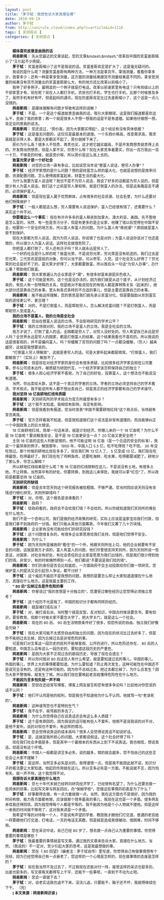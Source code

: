 ```yaml
---
layout: post
title: "茅于轼：我想告诉大家真理在哪"
date: 2010-09-19
author: 茅于轼
from: http://unirule.cloud/index.php?c=article&id=1116
tags: [ 天则观点 ]
categories: [ 天则观点 ]
---
```


<div class="article">
 <div class="body-text">
  <p>
   <span id="1284870180096S" style="display: none">
    <span id="1284870181733S" style="display: none">
    </span>
   </span>
  </p>
  <p style="text-align: left">
   <p style="text-align: left">
   </p>
   <span id="1284870180637E" style="display: none">
   </span>
   <p>
   </p>
   <span id="1284870181346E" style="display: none">
   </span>
  </p>
  <div style="text-indent: 18.05pt; text-align: left">
   <b>
    <span style="font-size: 9pt">
     媒体喜欢故意歪曲我的话
    </span>
   </b>
  </div>
  <div style="text-indent: 18.05pt; text-align: left">
   <b>
   </b>
  </div>
  <div style="text-indent: 18.05pt; text-align: left">
   <b>
    <span style="font-size: 9pt">
     网易新闻：
    </span>
   </b>
   <span style="font-size: 9pt">
    先从您最近的文章谈起，您的文章&amp;mdash;&amp;mdash;"改革后中国的贫富差距缩小了"又引起不少质疑。
   </span>
  </div>
  <div style="text-indent: 18.05pt; text-align: left">
   <b>
   </b>
  </div>
  <div style="text-indent: 18.05pt; text-align: left">
   <b>
    <span style="font-size: 9pt">
     茅于轼：
    </span>
   </b>
   <span style="font-size: 9pt">
    贫富差距缩小了这不是我说的话。贫富差距肯定是扩大了，这是毫无疑问的。
   </span>
  </div>
  <div style="text-indent: 18.05pt; text-align: left">
   <b>
   </b>
  </div>
  <div style="text-indent: 18pt; text-align: left">
   <span style="font-size: 9pt">
    我说的是什么呢？测量贫富差距有两种方法，一种方法是拿货币，拿钱测量，看看你拿多少，我拿多少；还有一种是拿享受测量，这方面的测量结果跟货币测量结果是不同的。拿享受测量的结果没有货币测量出的贫富差距那么大，有的地方还比改革以前缩小了。
   </span>
  </div>
  <div style="text-indent: 18.05pt; text-align: left">
   <b>
   </b>
  </div>
  <div style="text-indent: 18pt; text-align: left">
   <span style="font-size: 9pt">
    我举了好多例子，最明显的一个例子就是打电话。改革以前谁家里有电话？只有局级以上的干部家里才有，现在呢？现在人人都打手机，农民也打手机，学生也打手机，比那个时候普及多了，虽然手机有好有坏，但是起码的通讯，现在的差距肯定比过去差距缩小了，这个话是一点儿没错的。
   </span>
  </div>
  <div style="text-indent: 18.05pt; text-align: left">
   <b>
   </b>
  </div>
  <div style="text-indent: 18.05pt; text-align: left">
   <b>
    <span style="font-size: 9pt">
     网易新闻：
    </span>
   </b>
   <span style="font-size: 9pt">
    是媒体理解有问题才导致有这样的误解？
   </span>
  </div>
  <div style="text-indent: 18.05pt; text-align: left">
   <b>
   </b>
  </div>
  <div style="text-indent: 18.05pt; text-align: left">
   <b>
    <span style="font-size: 9pt">
     茅于轼：
    </span>
   </b>
   <span style="font-size: 9pt">
    不是。一个是这个报道故意歪曲我的话，吸引大家眼球，这是我们报道都喜欢这么干，歪曲了我的原意；再一个就是很多人不想一想我的话是不是有道理。如果他仔细想一想，肯定会同意我的说法。
   </span>
  </div>
  <div style="text-indent: 18.05pt; text-align: left">
   <b>
   </b>
  </div>
  <div style="text-indent: 18.05pt; text-align: left">
   <b>
    <span style="font-size: 9pt">
     网易新闻：
    </span>
   </b>
   <span style="font-size: 9pt">
    您还说过，"房价高，因为大家都买得起"，这个结论有没有具体依据？
   </span>
  </div>
  <div style="text-indent: 18.05pt; text-align: left">
   <b>
   </b>
  </div>
  <div style="text-indent: 18.05pt; text-align: left">
   <b>
    <span style="font-size: 9pt">
     茅于轼：
    </span>
   </b>
   <span style="font-size: 9pt">
    这是毫无问题的，这仅仅是最基本的道理。一个东西价格高，改变需求高，需求高就是买得人多，要是大家都买不起了，房价就掉下来了。
   </span>
  </div>
  <div style="text-indent: 18.05pt; text-align: left">
   <b>
   </b>
  </div>
  <div style="text-indent: 18pt; text-align: left">
   <span style="font-size: 9pt">
    房价为什么高？很多人不怕贵，再贵也买，这才把它越买越高，不是开发商想贵就贵得上去的。开发商当然想贵，但是人家不买，你贵什么呀？现在大家竞争着要买，你出一百万我出一百一十万，不够卖的时候，就是竞价嘛，所以房价是这么高上去的。
   </span>
  </div>
  <div style="text-indent: 18.05pt; text-align: left">
   <b>
   </b>
  </div>
  <div style="text-indent: 18.05pt; text-align: left">
   <b>
    <span style="font-size: 9pt">
     致富光荣才是一个好社会
    </span>
   </b>
  </div>
  <div style="text-indent: 18.05pt; text-align: left">
   <b>
   </b>
  </div>
  <div style="text-indent: 18.05pt; text-align: left">
   <b>
    <span style="font-size: 9pt">
     网易新闻：
    </span>
   </b>
   <span style="font-size: 9pt">
    对您的立场一直有争议，比如说您当年说"替富人说话，替穷人办事"？
   </span>
  </div>
  <div style="text-indent: 18.05pt; text-align: left">
   <b>
   </b>
  </div>
  <div style="text-indent: 18.05pt; text-align: left">
   <b>
    <span style="font-size: 9pt">
     茅于轼：
    </span>
   </b>
   <span style="font-size: 9pt">
    经济学家想的是什么问题？想的是财富怎么样的最大化，也就是说想的是效率问题、资源配置问题。怎么使得国家富起来，财富生活的最大化。
   </span>
  </div>
  <div style="text-indent: 18.05pt; text-align: left">
   <b>
   </b>
  </div>
  <div style="text-indent: 18pt; text-align: left">
   <span style="font-size: 9pt">
    为什么我要为富人说话呢？我也不是不为穷人说话，我说了好多的话都是为穷人说的，但是很少有人为富人说话。我们这个之前是穷人掌权嘛，就是打倒富人的办法，但是这条路是走不通的，必须保护富人。
   </span>
  </div>
  <div style="text-indent: 18.05pt; text-align: left">
   <b>
   </b>
  </div>
  <div style="text-indent: 18.05pt; text-align: left">
   <b>
    <span style="font-size: 9pt">
     网易新闻：
    </span>
   </b>
   <span style="font-size: 9pt">
    但是现在富人属于优势群体，占有很多的社会资源、社会名誉，为什么还要对他们特殊保护？
   </span>
  </div>
  <div style="text-indent: 18.05pt; text-align: left">
   <b>
   </b>
  </div>
  <div style="text-indent: 18.05pt; text-align: left">
   <b>
    <span style="font-size: 9pt">
     茅于轼：
    </span>
   </b>
   <span style="font-size: 9pt">
    一般人都是这么想，穷人需要有人说话保护，富人已经很有钱了，还需要什么？其实这个并不对。
   </span>
  </div>
  <div style="text-indent: 18.05pt; text-align: left">
   <b>
   </b>
  </div>
  <div style="text-indent: 18.05pt; text-align: left">
   <b>
    <span style="font-size: 9pt">
     你要看这么一个事实：
    </span>
   </b>
   <span style="font-size: 9pt">
    现在有许许多多的富人移民到加拿大、澳大利亚、美国。先不管他是怎么富的，当然，有一些是贪污分子，但是有更多的是企业家，他赚了钱以后觉得在中国不安全，他要到一个安全的地方去，所以富人有富人的问题。为什么富人有"移民潮"？原因就是富人受不到保护。
   </span>
  </div>
  <div style="text-indent: 18.05pt; text-align: left">
   <b>
   </b>
  </div>
  <div style="text-indent: 18pt; text-align: left">
   <span style="font-size: 9pt">
    现在大家都为穷人说话，因为为穷人说话，你说错了也是对的；为富人说话你说对了也还是错的，所以很少人为富人说话。这样社会就很危险了。
   </span>
  </div>
  <div style="text-indent: 18.05pt; text-align: left">
   <b>
   </b>
  </div>
  <div style="text-indent: 18pt; text-align: left">
   <span style="font-size: 9pt">
    你把富人都打倒了，穷人还有日子吗？穷人就永远是穷人了。
   </span>
  </div>
  <div style="text-indent: 18.05pt; text-align: left">
   <b>
   </b>
  </div>
  <div style="text-indent: 18pt; text-align: left">
   <span style="font-size: 9pt">
    一个好的社会是什么样的呢？致富光荣，不是说穷光荣，穷光荣是没有前途的。我们过去是穷光荣，三代贫农是提拔的对象，你可以当干部，可以参军、入党。这个社会怎么好得了？穷光荣的社会是好不了的，富光荣才好得了，大家都要致富。所以我后头一句话"为穷人办事"，办什么事？帮助他们致富。
   </span>
  </div>
  <div style="text-indent: 18.05pt; text-align: left">
   <b>
   </b>
  </div>
  <div style="text-indent: 18.05pt; text-align: left">
   <b>
    <span style="font-size: 9pt">
     网易新闻：
    </span>
   </b>
   <span style="font-size: 9pt">
    但大家普遍认为企业家底子"潮"，有很多财富来源是灰色收入。
   </span>
  </div>
  <div style="text-indent: 18.05pt; text-align: left">
   <b>
   </b>
  </div>
  <div style="text-indent: 18.05pt; text-align: left">
   <b>
    <span style="font-size: 9pt">
     茅于轼：
    </span>
   </b>
   <span style="font-size: 9pt">
    这个可能是有的，这个也是没办法的，因为我们就是从这个底子，从计划经济过来的，有些人有一些特殊的关系，但是绝对不能说现在的有钱人都是靠特殊关系（起来的），绝大部分还是靠自己的本事。里头有各式各样的不合适的事儿，但是主要还是靠自己的本事。
   </span>
  </div>
  <div style="text-indent: 18.05pt; text-align: left">
   <b>
   </b>
  </div>
  <div style="text-indent: 18.05pt; text-align: left">
   <b>
    <span style="font-size: 9pt">
     网易新闻：
    </span>
   </b>
   <span style="font-size: 9pt">
    能不能这样理解，您的意思是我们首先承认贫富分化，但是要鼓励从贫到富实现的途径更公平、更合理？
   </span>
  </div>
  <div style="text-indent: 18.05pt; text-align: left">
   <b>
   </b>
  </div>
  <div style="text-indent: 18.05pt; text-align: left">
   <b>
    <span style="font-size: 9pt">
     茅于轼：
    </span>
   </b>
   <span style="font-size: 9pt">
    对的，不是打倒富人，而是帮助穷人。怎么解决贫富问题？不是打倒富人，而是帮助穷人变成富人。
   </span>
  </div>
  <div style="text-indent: 18.05pt; text-align: left">
   <b>
   </b>
  </div>
  <div style="text-indent: 18.05pt; text-align: left">
   <b>
    <span style="font-size: 9pt">
     我的立场不是富人，我的立场是全社会
    </span>
   </b>
  </div>
  <div style="text-indent: 18.05pt; text-align: left">
   <b>
   </b>
  </div>
  <div style="text-indent: 18.05pt; text-align: left">
   <b>
    <span style="font-size: 9pt">
     网易新闻：
    </span>
   </b>
   <span style="font-size: 9pt">
    您站在替富人说话的立场，不会影响研究的学术公平？
   </span>
  </div>
  <div style="text-indent: 18.05pt; text-align: left">
   <b>
   </b>
  </div>
  <div style="text-indent: 18.05pt; text-align: left">
   <b>
    <span style="font-size: 9pt">
     茅于轼：
    </span>
   </b>
   <span style="font-size: 9pt">
    我的立场很对的，我的立场不是富人的立场，我是全社会的立场。
   </span>
  </div>
  <div style="text-indent: 18.05pt; text-align: left">
   <b>
   </b>
  </div>
  <div style="text-indent: 18pt; text-align: left">
   <span style="font-size: 9pt">
    我方才说了，打倒了富人的话，全国都是穷人了，对穷人没好处的。穷人希望自己永远是穷人吗？全世界永远是穷人的国家，都是打倒富人的结果。这个结果我看也不喜欢的。所以我说的话是很客观的，并不是偏向富人。吗？你缓解了贫穷的问题了吗？一点都没缓解，（穷人）越来越穷，这就是我想要说的。
   </span>
  </div>
  <div style="text-indent: 18.05pt; text-align: left">
   <b>
   </b>
  </div>
  <div style="text-indent: 18pt; text-align: left">
   <span style="font-size: 9pt">
    "打倒富人穷人得解放"，这就是害穷人的话。可是大家听起来都挺顺耳。"打倒富人，我们都解放了"（实际上）解放不了。
   </span>
  </div>
  <div style="text-indent: 18.05pt; text-align: left">
   <b>
   </b>
  </div>
  <div style="text-indent: 18.05pt; text-align: left">
   <b>
    <span style="font-size: 9pt">
     网易新闻：
    </span>
   </b>
   <span style="font-size: 9pt">
    但是现在对经济学家的身份会有很多质疑，比如很多经济学家会担任公司董事，参与公司资本运作，被质疑为财团代言，一个经济学家该怎样保持自己的独立？
   </span>
  </div>
  <div style="text-indent: 18.05pt; text-align: left">
   <b>
   </b>
  </div>
  <div style="text-indent: 18.05pt; text-align: left">
   <b>
    <span style="font-size: 9pt">
     茅于轼：
    </span>
   </b>
   <span style="font-size: 9pt">
    很多人担心经济学家不客观，为了自己的好处，投靠富人，这个想法也不能说没有道理。
   </span>
  </div>
  <div style="text-indent: 18.05pt; text-align: left">
   <b>
   </b>
  </div>
  <div style="text-indent: 18pt; text-align: left">
   <span style="font-size: 9pt">
    当然，你出卖给大款，这不是一个真正的学者的立场。学者的立场必须坚持自己的学术看法、学术观点。我不能说所有人都不想出卖自己，但是真正的经济学家都有自己的学术操守。
   </span>
  </div>
  <div style="text-indent: 18.05pt; text-align: left">
   <b>
   </b>
  </div>
  <div style="text-indent: 18.05pt; text-align: left">
   <b>
    <span style="font-size: 9pt">
     我对坚持
    </span>
   </b>
   <b>
    <span style="font-size: 9pt">
     18
    </span>
   </b>
   <b>
    <span style="font-size: 9pt">
     亿亩耕地红线有质疑
    </span>
   </b>
  </div>
  <div style="text-indent: 18.05pt; text-align: left">
   <b>
   </b>
  </div>
  <div style="text-indent: 18.05pt; text-align: left">
   <b>
    <span style="font-size: 9pt">
     网易新闻：
    </span>
   </b>
   <span style="font-size: 9pt">
    天则研究所的学术观点为官方所接受有多少？
   </span>
  </div>
  <div style="text-indent: 18.05pt; text-align: left">
   <b>
   </b>
  </div>
  <div style="text-indent: 18.05pt; text-align: left">
   <b>
    <span style="font-size: 9pt">
     茅于轼：
    </span>
   </b>
   <span style="font-size: 9pt">
    这个我不太知道。我相信有影响，肯定有影响。
   </span>
  </div>
  <div style="text-indent: 18.05pt; text-align: left">
   <b>
   </b>
  </div>
  <div style="text-indent: 18.05pt; text-align: left">
   <b>
    <span style="font-size: 9pt">
     网易新闻：
    </span>
   </b>
   <span style="font-size: 9pt">
    但是我看到有报道，您当时发表"中国不需要耕地红线"这个观点后，当场就有官员离席。
   </span>
  </div>
  <div style="text-indent: 18.05pt; text-align: left">
   <b>
   </b>
  </div>
  <div style="text-indent: 18.05pt; text-align: left">
   <b>
    <span style="font-size: 9pt">
     茅于轼：
    </span>
   </b>
   <span style="font-size: 9pt">
    官方怎样看我不知道，但是我知道我们这个说法是非常有道理的，而且能够纠正一个中国政策上的巨大错误。
   </span>
  </div>
  <div style="text-indent: 18.05pt; text-align: left">
   <b>
   </b>
  </div>
  <div style="text-indent: 18pt; text-align: left">
   <span style="font-size: 9pt">
    18
   </span>
   <span style="font-size: 9pt">
    亿亩耕地红线，简单一句话来讲，就是计划经济。你哪儿来的一个
   </span>
   <span style="font-size: 9pt">
    18
   </span>
   <span style="font-size: 9pt">
    亿亩呢？为什么不是
   </span>
   <span style="font-size: 9pt">
    19
   </span>
   <span style="font-size: 9pt">
    亿亩呢？要说粮食安全，是不是
   </span>
   <span style="font-size: 9pt">
    19
   </span>
   <span style="font-size: 9pt">
    亿亩更安全一点？
   </span>
   <span style="font-size: 9pt">
    20
   </span>
   <span style="font-size: 9pt">
    亿亩又更安全吧？
   </span>
  </div>
  <div style="text-indent: 18.05pt; text-align: left">
   <b>
   </b>
  </div>
  <div style="text-indent: 18pt; text-align: left">
   <span style="font-size: 9pt">
    主张
   </span>
   <span style="font-size: 9pt">
    18
   </span>
   <span style="font-size: 9pt">
    亿亩的这些人判断是错的，他不可能证明
   </span>
   <span style="font-size: 9pt">
    18
   </span>
   <span style="font-size: 9pt">
    亿亩（是一个合适的安全的标准），我说一个最简单的例子，解放那年，
   </span>
   <span style="font-size: 9pt">
    1950
   </span>
   <span style="font-size: 9pt">
    年，中国人口
   </span>
   <span style="font-size: 9pt">
    5.3
   </span>
   <span style="font-size: 9pt">
    亿，吃不吃得饱？吃不饱。
   </span>
   <span style="font-size: 9pt">
    30
   </span>
   <span style="font-size: 9pt">
    年没吃饱过。那个时候的耕地比现在多多了。现在我们有
   </span>
   <span style="font-size: 9pt">
    13
   </span>
   <span style="font-size: 9pt">
    亿人了，
   </span>
   <span style="font-size: 9pt">
    5
   </span>
   <span style="font-size: 9pt">
    亿变成
   </span>
   <span style="font-size: 9pt">
    13
   </span>
   <span style="font-size: 9pt">
    亿，我们现在吃得最饱，吃得最好了，我们现在吃了鸡鸭鱼肉，还要吃海鲜、吃水果，吃得都要减肥了。耕地少了那么多，你怎么解释？
   </span>
  </div>
  <div style="text-indent: 18.05pt; text-align: left">
   <b>
   </b>
  </div>
  <div style="text-indent: 18pt; text-align: left">
   <span style="font-size: 9pt">
    所以耕地红线结果是什么呢？有
   </span>
   <span style="font-size: 9pt">
    18
   </span>
   <span style="font-size: 9pt">
    亿亩的红线限制在这儿，不是说没有土地，有很多土地，不让转换。当然其中有的好处，你要转换，到我这儿来审批，我就可以拿"红包"了，所以政府是都要坚持
   </span>
   <span style="font-size: 9pt">
    18
   </span>
   <span style="font-size: 9pt">
    亿亩的。
   </span>
  </div>
  <div style="text-indent: 18.05pt; text-align: left">
   <b>
   </b>
  </div>
  <div style="text-indent: 18.05pt; text-align: left">
   <b>
    <span style="font-size: 9pt">
     天则研究所缺钱
    </span>
   </b>
  </div>
  <div style="text-indent: 18.05pt; text-align: left">
   <b>
   </b>
  </div>
  <div style="text-indent: 18.05pt; text-align: left">
   <b>
    <span style="font-size: 9pt">
     网易新闻：
    </span>
   </b>
   <span style="font-size: 9pt">
    但是去年您天则这个研究报告被批粗糙、不够严谨。您当时回应说天则没有余钱进行细化研究，天则所缺钱吗？
   </span>
  </div>
  <div style="text-indent: 18.05pt; text-align: left">
   <b>
   </b>
  </div>
  <div style="text-indent: 18.05pt; text-align: left">
   <b>
    <span style="font-size: 9pt">
     茅于轼：
    </span>
   </b>
   <span style="font-size: 9pt">
    对。你想，这个报告是该谁看的？
   </span>
  </div>
  <div style="text-indent: 18.05pt; text-align: left">
   <b>
   </b>
  </div>
  <div style="text-indent: 18.05pt; text-align: left">
   <b>
    <span style="font-size: 9pt">
     网易新闻：
    </span>
   </b>
   <span style="font-size: 9pt">
    政府？
   </span>
  </div>
  <div style="text-indent: 18.05pt; text-align: left">
   <b>
   </b>
  </div>
  <div style="text-indent: 18.05pt; text-align: left">
   <b>
    <span style="font-size: 9pt">
     茅于轼：
    </span>
   </b>
   <span style="font-size: 9pt">
    给政府看的，政府会不会给我们钱？不会给的。所以你就知道我们天则所的难处在什么地方。
   </span>
  </div>
  <div style="text-indent: 18.05pt; text-align: left">
   <b>
   </b>
  </div>
  <div style="text-indent: 18pt; text-align: left">
   <span style="font-size: 9pt">
    我们不是一个咨询公司，我们是做的经济政策的研究，实际上应该是温家宝给我们付款，但是我们拿不到政府的一分钱，我们只能从其他方面筹款，今年我们又筹了几十万块钱。
   </span>
  </div>
  <div style="text-indent: 18.05pt; text-align: left">
   <b>
   </b>
  </div>
  <div style="text-indent: 18.05pt; text-align: left">
   <b>
    <span style="font-size: 9pt">
     网易新闻：
    </span>
   </b>
   <span style="font-size: 9pt">
    企业家有没有可能给你们的研究投钱？
   </span>
  </div>
  <div style="text-indent: 18.05pt; text-align: left">
   <b>
   </b>
  </div>
  <div style="text-indent: 18.05pt; text-align: left">
   <b>
    <span style="font-size: 9pt">
     茅于轼：
    </span>
   </b>
   <span style="font-size: 9pt">
    这个问题很复杂的，有很多企业家愿意给我们支持，但是他们觉得不安全。
   </span>
  </div>
  <div style="text-indent: 18.05pt; text-align: left">
   <b>
   </b>
  </div>
  <div style="text-indent: 18.05pt; text-align: left">
   <b>
    <span style="font-size: 9pt">
     网易新闻：
    </span>
   </b>
   <span style="font-size: 9pt">
    为什么？
   </span>
  </div>
  <div style="text-indent: 18.05pt; text-align: left">
   <b>
   </b>
  </div>
  <div style="text-indent: 18.05pt; text-align: left">
   <b>
    <span style="font-size: 9pt">
     茅于轼：
    </span>
   </b>
   <span style="font-size: 9pt">
    因为天则所是被政府"看住"的一个所，他跟天则所挂上勾，他的企业就要有不安全的问题。这就是我方才讲的，富人有富人的问题，他们尽管很支持天则所，因为天则所说一些真话，对国家、对社会有好处，有社会责任的企业家是愿意为我们出钱的，但是我们很少得到他们的钱，非常少，有的时候偶然得到一点，他们都说"不要说是我们给的钱"。
   </span>
  </div>
  <div style="text-indent: 18.05pt; text-align: left">
   <b>
   </b>
  </div>
  <div style="text-indent: 18.05pt; text-align: left">
   <b>
    <span style="font-size: 9pt">
     网易新闻：
    </span>
   </b>
   <span style="font-size: 9pt">
    你们的身份是否会比较尴尬，一方面政府不会主动投款给你们做一项研究，您保护富人的提法又会引起穷人争议，都不讨好？
   </span>
  </div>
  <div style="text-indent: 18.05pt; text-align: left">
   <b>
   </b>
  </div>
  <div style="text-indent: 18.05pt; text-align: left">
   <b>
    <span style="font-size: 9pt">
     茅于轼：
    </span>
   </b>
   <span style="font-size: 9pt">
    这个尴尬不尴尬不是我想的问题，我想的是要怎么样让大家知道道理在什么地方，真理在什么地方。这是我最主要的工作。
   </span>
  </div>
  <div style="text-indent: 18.05pt; text-align: left">
   <b>
   </b>
  </div>
  <div style="text-indent: 18.05pt; text-align: left">
   <b>
    <span style="font-size: 9pt">
     "
    </span>
   </b>
   <b>
    <span style="font-size: 9pt">
     80
    </span>
   </b>
   <b>
    <span style="font-size: 9pt">
     后"忘掉过去是件危险的事
    </span>
   </b>
  </div>
  <div style="text-indent: 18.05pt; text-align: left">
   <b>
   </b>
  </div>
  <div style="text-indent: 18.05pt; text-align: left">
   <b>
    <span style="font-size: 9pt">
     网易新闻：
    </span>
   </b>
   <span style="font-size: 9pt">
    你曾说过"我的思想是十分独立的"，您遭受过哪些经历让您觉得必须独立思考？
   </span>
  </div>
  <div style="text-indent: 18.05pt; text-align: left">
   <b>
   </b>
  </div>
  <div style="text-indent: 18.05pt; text-align: left">
   <b>
    <span style="font-size: 9pt">
     茅于轼：
    </span>
   </b>
   <span style="font-size: 9pt">
    这个经历不光是我了，中国的知识分子都有同样的经历。
   </span>
  </div>
  <div style="text-indent: 18.05pt; text-align: left">
   <b>
   </b>
  </div>
  <div style="text-indent: 18.05pt; text-align: left">
   <b>
    <span style="font-size: 9pt">
     网易新闻：
    </span>
   </b>
   <span style="font-size: 9pt">
    就是被打成右派？
   </span>
  </div>
  <div style="text-indent: 18.05pt; text-align: left">
   <b>
   </b>
  </div>
  <div style="text-indent: 18.05pt; text-align: left">
   <b>
    <span style="font-size: 9pt">
     茅于轼：
    </span>
   </b>
   <span style="font-size: 9pt">
    对，被打成右派，当时整个就是反智，反对知识，中国古时候说要念书，要有知识，要受教育。但那个时候大家不要念大学了，把大学关门，就是这么一个社会。
   </span>
  </div>
  <div style="text-indent: 18.05pt; text-align: left">
   <b>
   </b>
  </div>
  <div style="text-indent: 18.05pt; text-align: left">
   <b>
    <span style="font-size: 9pt">
     网易新闻：
    </span>
   </b>
   <span style="font-size: 9pt">
    现在的
   </span>
   <span style="font-size: 9pt">
    80
   </span>
   <span style="font-size: 9pt">
    后、
   </span>
   <span style="font-size: 9pt">
    90
   </span>
   <span style="font-size: 9pt">
    后生活物质条件好了很多，但您所说的自由、独立我们好像会欠缺？
   </span>
  </div>
  <div style="text-indent: 18.05pt; text-align: left">
   <b>
   </b>
  </div>
  <div style="text-indent: 18.05pt; text-align: left">
   <b>
    <span style="font-size: 9pt">
     茅于轼：
    </span>
   </b>
   <span style="font-size: 9pt">
    现在大家可能不太感觉自由和独立的问题，因为现在的状况比过去好多了，但是你不能把过去忘掉，因为忘掉过去是非常危险的事。
   </span>
  </div>
  <div style="text-indent: 18.05pt; text-align: left">
   <b>
   </b>
  </div>
  <div style="text-indent: 18pt; text-align: left">
   <span style="font-size: 9pt">
    可是我们对文革这一段历史的批判不能够客观、公开的进行，所以危险还存在，
   </span>
   <span style="font-size: 9pt">
    80
   </span>
   <span style="font-size: 9pt">
    后的人要知道，中国怎么会有这么一段历史的，要知道这段历史的严重性。
   </span>
  </div>
  <div style="text-indent: 18.05pt; text-align: left">
   <b>
   </b>
  </div>
  <div style="text-indent: 18.05pt; text-align: left">
   <b>
    <span style="font-size: 9pt">
     网易新闻：
    </span>
   </b>
   <span style="font-size: 9pt">
    是因为大家不正视过去的那段历史，导致了现在会遗忘？
   </span>
  </div>
  <div style="text-indent: 18.05pt; text-align: left">
   <b>
   </b>
  </div>
  <div style="text-indent: 18.05pt; text-align: left">
   <b>
    <span style="font-size: 9pt">
     茅于轼：
    </span>
   </b>
   <span style="font-size: 9pt">
    所以你问我对
   </span>
   <span style="font-size: 9pt">
    80
   </span>
   <span style="font-size: 9pt">
    后这些人有什么希望，就是要知道过去的事儿，中国的事儿，外国的事儿，世界上大的事情都要知道。为什么要知道？防止再次发生，这种可能性在中国还不是说完全没有的，还是有这种可能的。因为你不总结过去，把过去都忘掉了。为什么会发生？因为大家不警惕嘛，就发生了嘛。所以我们现在要唤起老百姓懂得危险性在什么地方。
   </span>
  </div>
  <div style="text-indent: 18.05pt; text-align: left">
   <b>
   </b>
  </div>
  <div style="text-indent: 18.05pt; text-align: left">
   <b>
    <span style="font-size: 9pt">
     不能因为言多怕失就一声不响
    </span>
   </b>
  </div>
  <div style="text-indent: 18.05pt; text-align: left">
   <b>
   </b>
  </div>
  <div style="text-indent: 18.05pt; text-align: left">
   <b>
    <span style="font-size: 9pt">
     网易新闻：
    </span>
   </b>
   <span style="font-size: 9pt">
    您现在还经常写博客，博客上网友留言和您有很多争论吗？比如他对你您说的话不认同？
   </span>
  </div>
  <div style="text-indent: 18.05pt; text-align: left">
   <b>
   </b>
  </div>
  <div style="text-indent: 18.05pt; text-align: left">
   <b>
    <span style="font-size: 9pt">
     茅于轼：
    </span>
   </b>
   <span style="font-size: 9pt">
    他们不认同是他的权利，但是我也不知道他为什么不认同。他就骂一句"老该死的"。
   </span>
  </div>
  <div style="text-indent: 18.05pt; text-align: left">
   <b>
   </b>
  </div>
  <div style="text-indent: 18.05pt; text-align: left">
   <b>
    <span style="font-size: 9pt">
     网易新闻：
    </span>
   </b>
   <span style="font-size: 9pt">
    这种谩骂您也不是特别生气？
   </span>
  </div>
  <div style="text-indent: 18.05pt; text-align: left">
   <b>
   </b>
  </div>
  <div style="text-indent: 18.05pt; text-align: left">
   <b>
    <span style="font-size: 9pt">
     茅于轼：
    </span>
   </b>
   <span style="font-size: 9pt">
    我不在乎，挨骂挨的多去了。
   </span>
  </div>
  <div style="text-indent: 18.05pt; text-align: left">
   <b>
   </b>
  </div>
  <div style="text-indent: 18.05pt; text-align: left">
   <b>
    <span style="font-size: 9pt">
     网易新闻：
    </span>
   </b>
   <span style="font-size: 9pt">
    为什么你觉得自己在说真话还会有这么多人质疑？
   </span>
  </div>
  <div style="text-indent: 18.05pt; text-align: left">
   <b>
   </b>
  </div>
  <div style="text-indent: 18.05pt; text-align: left">
   <b>
    <span style="font-size: 9pt">
     茅于轼：
    </span>
   </b>
   <span style="font-size: 9pt">
    这个是有原因的，因为我说的话可能有些人不爱听，他倒不是说我说的对不对，是他不爱听。说的对但也不爱听，有这样的情况。
   </span>
  </div>
  <div style="text-indent: 18.05pt; text-align: left">
   <b>
   </b>
  </div>
  <div style="text-indent: 18.05pt; text-align: left">
   <b>
    <span style="font-size: 9pt">
     网易新闻：
    </span>
   </b>
   <span style="font-size: 9pt">
    您会觉得说真话的成本高吗？很多人会觉得说真话不如说好话。
   </span>
  </div>
  <div style="text-indent: 18.05pt; text-align: left">
   <b>
   </b>
  </div>
  <div style="text-indent: 18.05pt; text-align: left">
   <b>
    <span style="font-size: 9pt">
     茅于轼：
    </span>
   </b>
   <span style="font-size: 9pt">
    是，这就是我所担心的问题。大家都说假话，这个社会好得了吗？
   </span>
  </div>
  <div style="text-indent: 18.05pt; text-align: left">
   <b>
   </b>
  </div>
  <div style="text-indent: 18pt; text-align: left">
   <span style="font-size: 9pt">
    现在我们社会矛盾挺多，但是其中一个最根本的东西从上到下不说真话。我也相信，想说真话，但是没有这个环境。
   </span>
  </div>
  <div style="text-indent: 18.05pt; text-align: left">
   <b>
   </b>
  </div>
  <div style="text-indent: 18.05pt; text-align: left">
   <b>
    <span style="font-size: 9pt">
     网易新闻：
    </span>
   </b>
   <span style="font-size: 9pt">
    中国人一般都是讲言多必失，说的越多，错的就会越多，您不怕自己的这些言论会让大家不理解？
   </span>
  </div>
  <div style="text-indent: 18.05pt; text-align: left">
   <b>
   </b>
  </div>
  <div style="text-indent: 18.05pt; text-align: left">
   <b>
    <span style="font-size: 9pt">
     茅于轼：
    </span>
   </b>
   <span style="font-size: 9pt">
    是这样，当然言多必失是对的，我得谨慎一点。但是我不能因此就不说，知识分子的看法要让大家知道。他起的作用就在这儿。所以言多必失是一方面，不能说就不言，因为怕有失，就一声不响，这个我觉得不对。
   </span>
  </div>
  <div style="text-indent: 18.05pt; text-align: left">
   <b>
   </b>
  </div>
  <div style="text-indent: 18.05pt; text-align: left">
   <b>
    <span style="font-size: 9pt">
     我想告诉大家真理在什么地方
    </span>
   </b>
  </div>
  <div style="text-indent: 18.05pt; text-align: left">
   <b>
   </b>
  </div>
  <div style="text-indent: 18.05pt; text-align: left">
   <b>
    <span style="font-size: 9pt">
     网易新闻：
    </span>
   </b>
   <span style="font-size: 9pt">
    您七十年代末就已经转向研究经济学了，已经很有名望了，为什么还要去做一些具体的琐事，比如写文章与网友回应，办"保姆学校"，您做这些事情的初衷是为了什么？
   </span>
  </div>
  <div style="text-indent: 18.05pt; text-align: left">
   <b>
   </b>
  </div>
  <div style="text-indent: 18.05pt; text-align: left">
   <b>
    <span style="font-size: 9pt">
     茅于轼：
    </span>
   </b>
   <span style="font-size: 9pt">
    好事都得去做，有一点力量就做一点。当然，我在这方面也不是很好，因为我的时间有限，能力各方面都有限，应该做那个效率最高的事儿，我现在这也是一个矛盾。很多网友来信我还得回信，因为我觉得每个人都是平等的，我不能因为他是个小人物就不理他。但是这样一来我的时间就不够用了，这对我来讲是一个矛盾。
   </span>
  </div>
  <div style="text-indent: 18.05pt; text-align: left">
   <b>
   </b>
  </div>
  <div style="text-indent: 18pt; text-align: left">
   <span style="font-size: 9pt">
    我希望平等的对待每一个人，不是说有声望的学者、教授我才跟他们打交道，普通的老百姓一样要跟他们打交道，打电话，一天的电话无其数，但是就是造成我很被动、很困难，时间不够用。
   </span>
  </div>
  <div style="text-indent: 18.05pt; text-align: left">
   <b>
   </b>
  </div>
  <div style="text-indent: 18.05pt; text-align: left">
   <b>
    <span style="font-size: 9pt">
     网易新闻：
    </span>
   </b>
   <span style="font-size: 9pt">
    您在采访中说，自己已经
   </span>
   <span style="font-size: 9pt">
    80
   </span>
   <span style="font-size: 9pt">
    岁了，想去做一点自己认为重要的事情。你觉得重要的事情是哪些？
   </span>
  </div>
  <div style="text-indent: 18.05pt; text-align: left">
   <b>
   </b>
  </div>
  <div style="text-indent: 18.05pt; text-align: left">
   <b>
    <span style="font-size: 9pt">
     茅于轼：
    </span>
   </b>
   <span style="font-size: 9pt">
    我最重要的事情就是写文章。通过我的文章来告诉大家，真理在什么地方。当然，（我说的）不一定对，至少引起大家的思考，这是我最想做的事。
   </span>
  </div>
  <div style="text-indent: 18.05pt; text-align: left">
   <b>
   </b>
  </div>
  <div style="text-indent: 18.05pt; text-align: left">
   <b>
    <span style="font-size: 9pt">
     网易新闻：
    </span>
   </b>
   <span style="font-size: 9pt">
    您在《
   </span>
   <span style="font-size: 9pt">
    80
   </span>
   <span style="font-size: 9pt">
    回望》（编者注：茅于轼自传）里写道，你觉得自己有做事情想有个完结，因为已经觉得自己有一点衰老了，您这样的一个心境是怎样的，现在做事情的态度是怎样的？
   </span>
  </div>
  <div style="text-indent: 18.05pt; text-align: left">
   <b>
   </b>
  </div>
  <div style="text-indent: 18.05pt; text-align: left">
   <b>
    <span style="font-size: 9pt">
     茅于轼：
    </span>
   </b>
   <span style="font-size: 9pt">
    现在我当然不及过去了，不过我现在还能对付一阵，接受这样的采访也挺多的，出差也挺多的，写文章每天都得写上千字，还能干一些事吧，一直到干不动为止吧。
   </span>
  </div>
  <div style="text-indent: 18.05pt; text-align: left">
   <b>
   </b>
  </div>
  <div style="text-indent: 18.05pt; text-align: left">
   <b>
    <span style="font-size: 9pt">
     网易新闻：
    </span>
   </b>
   <span style="font-size: 9pt">
    您会一直做下去？
   </span>
  </div>
  <div style="text-indent: 18.05pt; text-align: left">
   <b>
   </b>
  </div>
  <div style="text-indent: 18.05pt; text-align: left">
   <b>
    <span style="font-size: 9pt">
     茅于轼：
    </span>
   </b>
   <span style="font-size: 9pt">
    对，说老实话我也退不下来，没法儿退，只要能干，脑子还不坏，我就得继续往下干。
   </span>
   <span style="font-size: 9pt">
    （完）
   </span>
  </div>
  <div style="text-indent: 18.05pt; text-align: left">
   <b>
   </b>
  </div>
  <div style="text-indent: 18.05pt; text-align: left">
   <b>
    <span style="font-size: 9pt">
     (
    </span>
   </b>
   <b>
    <span style="font-size: 9pt">
     本文来源：网易新闻访谈
    </span>
   </b>
   <b>
    <span style="font-size: 9pt">
     )
    </span>
   </b>
  </div>
 </div>
</div>

